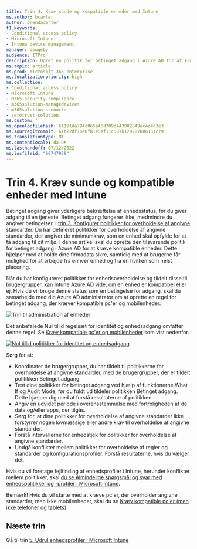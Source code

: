 ```yaml
---
title: Trin 4. Kræv sunde og kompatible enheder med Intune
ms.author: bcarter
author: brendacarter
f1.keywords:
- Conditional access policy
- Microsoft Intune
- Intune device management
manager: dougeby
audience: ITPro
description: Opret en politik for betinget adgang i Azure AD for at kræve kompatible enheder, så virksomhedens data er sikre, når brugerne arbejder fra en hvilken som helst enhed på en hvilken som helst placering.
ms.topic: article
ms.prod: microsoft-365-enterprise
ms.localizationpriority: high
ms.collection:
- Conditional access policy
- Microsoft Intune
- M365-security-compliance
- m365solution-managedevices
- m365solution-scenario
- zerotrust-solution
ms.custom: ''
ms.openlocfilehash: 61191da794c065a46d709d443982849ec4c4d3e3
ms.sourcegitcommit: 61b22df76e0f81e5ef11c587b129287886151c79
ms.translationtype: MT
ms.contentlocale: da-DK
ms.lasthandoff: 07/12/2022
ms.locfileid: "66747939"
---
```

# <a name="step-4-require-healthy-and-compliant-devices-with-intune"></a>Trin 4. Kræv sunde og kompatible enheder med Intune

Betinget adgang giver yderligere bekræftelse af enhedsstatus, før du giver adgang til en tjeneste. Betinget adgang fungerer ikke, medmindre du angiver betingelser. I [trin 3. Konfigurer politikker for overholdelse af angivne](manage-devices-with-intune-compliance-policies.md) standarder. Du har defineret politikker for overholdelse af angivne standarder, der angiver de minimumkrav, som en enhed skal opfylde for at få adgang til dit miljø. I denne artikel skal du oprette den tilsvarende politik for betinget adgang i Azure AD for at kræve kompatible enheder. Dette hjælper med at holde dine firmadata sikre, samtidig med at brugerne får mulighed for at arbejde fra enhver enhed og fra en hvilken som helst placering.

Når du har konfigureret politikker for enhedsoverholdelse og tildelt disse til brugergrupper, kan Intune Azure AD vide, om en enhed er kompatibel eller ej. Hvis du vil bruge denne status som en betingelse for adgang, skal du samarbejde med din Azure AD administrator om at oprette en regel for betinget adgang, der kræver kompatible pc'er og mobilenheder.


![Trin til administration af enheder](../media/devices/intune-mdm-step-3.png#lightbox)

Det anbefalede Nul tillid regelsæt for identitet og enhedsadgang omfatter denne regel. Se [Kræv kompatible pc'er og mobilenheder](../security/office-365-security/identity-access-policies.md#require-compliant-pcs-and-mobile-devices) som vist nedenfor.


[![Nul tillid politikker for identitet og enhedsadgang](../media/devices/identity-device-require-compliance.png#lightbox)](https://github.com/MicrosoftDocs/microsoft-365-docs/raw/public/microsoft-365/media/devices/identity-device-require-compliance.png)



Sørg for at:
- Koordinater de brugergrupper, du har tildelt til politikkerne for overholdelse af angivne standarder, med de brugergrupper, der er tildelt politikken Betinget adgang.
- Test dine politikker for betinget adgang ved hjælp af funktionerne What If og Audit Mode, før du fuldt ud tildeler politikken Betinget adgang. Dette hjælper dig med at forstå resultaterne af politikken.
- Angiv en udvidet periode i overensstemmelse med fortroligheden af de data og/eller apps, der tilgås. 
- Sørg for, at dine politikker for overholdelse af angivne standarder ikke forstyrrer nogen lovmæssige eller andre krav til overholdelse af angivne standarder. 
- Forstå intervallerne for enhedstjek for politikker for overholdelse af angivne standarder.
- Undgå konflikter mellem politikker for overholdelse af regler og standarder og konfigurationsprofiler. Forstå resultaterne, hvis du vælger det.

Hvis du vil foretage fejlfinding af enhedsprofiler i Intune, herunder konflikter mellem politikker, skal [du se Almindelige spørgsmål og svar med enhedspolitikker og -profiler i Microsoft Intune](/mem/intune/configuration/device-profile-troubleshoot).

Bemærk! Hvis du vil starte med at kræve pc'er, der overholder angivne standarder, men ikke mobilenheder, skal du se [Kræv kompatible pc'er (men ikke telefoner og tablets)](../security/office-365-security/identity-access-policies.md) 

## <a name="next-steps"></a>Næste trin

Gå til trin [5. Udrul enhedsprofiler i Microsoft Intune](manage-devices-with-intune-configuration-profiles.md)
